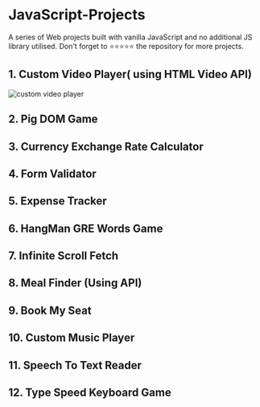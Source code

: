 # JavaScript-Projects
A series of Web projects built with vanilla JavaScript and no additional JS library utilised. Don't forget to ⭐⭐⭐⭐⭐ the repository for more projects.

## 1. Custom Video Player( using HTML Video API)

![custom video player](https://i.ibb.co/DGcLm4d/Screenshot-from-2020-08-24-21-52-00.jpg)

## 2. Pig DOM Game

## 3. Currency Exchange Rate Calculator

## 4. Form Validator 

## 5. Expense Tracker

## 6. HangMan GRE Words Game

## 7. Infinite Scroll Fetch 

## 8.  Meal Finder (Using API)

## 9. Book My Seat

## 10. Custom Music Player

## 11. Speech To Text Reader

## 12. Type Speed Keyboard Game
